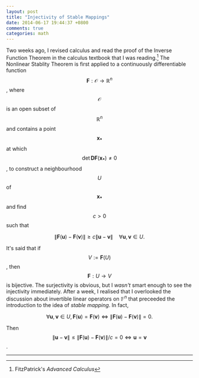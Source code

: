 ```yaml
---
layout: post
title: "Injectivity of Stable Mappings"
date: 2014-06-17 19:44:37 +0800
comments: true
categories: math
---
```


Two weeks ago, I revised calculus and read the proof of the Inverse
Function Theorem in the calculus textbook that I was reading.[^1]  The
Nonlinear Stablity Theorem is first applied to a continuously
differentiable function
$$\mathbf{F}: \mathcal{O} \rightarrow \mathbb{R}^n$$, where
$$\mathcal{O}$$ is an open subset of $$\mathbb{R}^n$$ and contains a
point $$\mathbf{x_*}$$ at which
$$\det \mathbf{DF}(\mathbf{x_*}) \ne 0$$, to construct a neighbourhood
$$U$$ of $$\mathbf{x_*}$$ and find $$c > 0$$ such that

$$
\|\mathbf{F}(\mathbf{u})-\mathbf{F}(\mathbf{v})\| \ge c \|\mathbf{u}-\mathbf{v}\| \quad \forall \mathbf{u},\mathbf{v} \in U.
$$

It's said that if $$V := \mathbf{F}(U)$$, then
$$\mathbf{F}: U \rightarrow V$$ is bijective.  The surjectivity is
obvious, but I *wasn't* smart enough to see the injectivity
immediately.  After a week, I realised that I overlooked the
discussion about invertible linear operators on $\mathbb{F}^n$ that
preceeded the introduction to the idea of *stable mapping*.  In fact,

$$
\forall \mathbf{u},\mathbf{v} \in U, \mathbf{F}(\mathbf{u}) = \mathbf{F}(\mathbf{v}) \iff \|\mathbf{F}(\mathbf{u})-\mathbf{F}(\mathbf{v})\| = 0.
$$

Then
$$\|\mathbf{u}-\mathbf{v}\| \le \|\mathbf{F}(\mathbf{u})-\mathbf{F}(\mathbf{v})\| / c = 0 \iff \mathbf{u}=\mathbf{v}$$.

---

[^1]: FitzPatrick's *Advanced Calculus*

